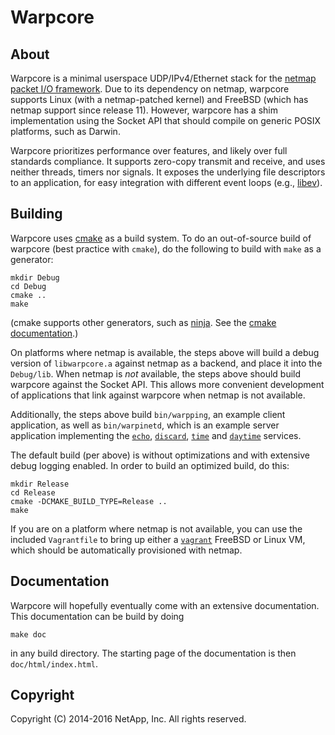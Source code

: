 # Warpcore

## About

Warpcore is a minimal userspace UDP/IPv4/Ethernet stack for the [netmap packet I/O framework](http://info.iet.unipi.it/~luigi/netmap/). Due to its dependency on netmap, warpcore supports Linux (with a netmap-patched kernel) and FreeBSD (which has netmap support since release 11). However, warpcore has a shim implementation using the Socket API that should compile on generic POSIX platforms, such as Darwin.

Warpcore prioritizes performance over features, and likely over full standards compliance. It supports zero-copy transmit and receive, and uses neither threads, timers nor signals. It exposes the underlying file descriptors to an application, for easy integration with different event loops (e.g., [libev](http://software.schmorp.de/pkg/libev.html)).

## Building

Warpcore uses [cmake](https://cmake.org/) as a build system. To do an out-of-source build of warpcore (best practice with `cmake`), do the following to build with `make` as a generator:
```
mkdir Debug
cd Debug
cmake ..
make
```
(cmake supports other generators, such as [ninja](https://ninja-build.org/). See the [cmake documentation](https://cmake.org/cmake/help/v3.7/manual/cmake-generators.7.html).)

On platforms where netmap is available, the steps above will build a debug version of `libwarpcore.a` against netmap as a backend, and place it into the `Debug/lib`. When netmap is *not* available, the steps above should build warpcore against the Socket API. This allows more convenient development of applications that link against warpcore when netmap is not available.

Additionally, the steps above build `bin/warpping`, an example client application, as well as `bin/warpinetd`, which is an example server application implementing the [`echo`](https://www.ietf.org/rfc/rfc862.txt), [`discard`](https://www.ietf.org/rfc/rfc863.txt), [`time`](https://www.ietf.org/rfc/rfc868.txt) and [`daytime`](https://www.ietf.org/rfc/rfc867.txt) services.

The default build (per above) is without optimizations and with extensive debug logging enabled. In order to build an optimized build, do this:
```
mkdir Release
cd Release
cmake -DCMAKE_BUILD_TYPE=Release ..
make
```
If you are on a platform where netmap is not available, you can use the included `Vagrantfile` to bring up either a [`vagrant`](https://www.vagrantup.com/) FreeBSD or Linux VM, which should be automatically provisioned with netmap.

## Documentation

Warpcore will hopefully eventually come with an extensive documentation. This documentation can be build by doing
```
make doc
```
in any build directory. The starting page of the documentation is then `doc/html/index.html`.

## Copyright

Copyright (C) 2014-2016 NetApp, Inc.
All rights reserved.

